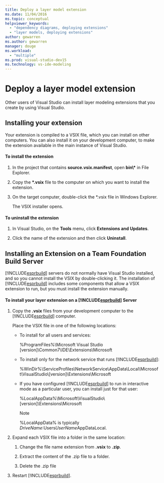 ```yaml
---
title: Deploy a layer model extension
ms.date: 11/04/2016
ms.topic: conceptual
helpviewer_keywords:
  - "dependency diagrams, deploying extensions"
  - "layer models, deploying extensions"
author: gewarren
ms.author: gewarren
manager: douge
ms.workload:
  - "multiple"
ms.prod: visual-studio-dev15
ms.technology: vs-ide-modeling
---
```

# Deploy a layer model extension
Other users of Visual Studio can install layer modeling extensions that you create by using Visual Studio.

## Installing your extension
 Your extension is compiled to a VSIX file, which you can install on other computers. You can also install it on your development computer, to make the extension available in the main instance of Visual Studio.

#### To install the extension

1.  In the project that contains **source.vsix.manifest**, open **bin\\\*** in File Explorer.

2.  Copy the **\*.vsix** file to the computer on which you want to install the extension.

3.  On the target computer, double-click the *.vsix file in Windows Explorer.

     The VSIX installer opens.

#### To uninstall the extension

1.  In Visual Studio, on the **Tools** menu, click **Extensions and Updates**.

2.  Click the name of the extension and then click **Uninstall**.

## Installing an Extension on a Team Foundation Build Server
 [!INCLUDE[esprbuild](../misc/includes/esprbuild_md.md)] servers do not normally have Visual Studio installed, and so you cannot install the VSIX by double-clicking it. The installation of [!INCLUDE[esprbuild](../misc/includes/esprbuild_md.md)] includes some components that allow a VSIX extension to run, but you must install the extension manually.

#### To install your layer extension on a [!INCLUDE[esprbuild](../misc/includes/esprbuild_md.md)] Server

1.  Copy the **.vsix** files from your development computer to the [!INCLUDE[esprbuild](../misc/includes/esprbuild_md.md)] computer.

     Place the VSIX file in one of the following locations:

    -   To install for all users and services:

         %ProgramFiles%\Microsoft Visual Studio [version]\Common7\IDE\Extensions\Microsoft

    -   To install only for the network service that runs [!INCLUDE[esprbuild](../misc/includes/esprbuild_md.md)]:

         %WinDir%\ServiceProfiles\NetworkService\AppData\Local\Microsoft\VisualStudio\\[version]\Extensions\Microsoft

    -   If you have configured [!INCLUDE[esprbuild](../misc/includes/esprbuild_md.md)] to run in interactive mode as a particular user, you can install just for that user:

         %LocalAppData%\Microsoft\VisualStudio\\[version]\Extensions\Microsoft

        > [!NOTE]
        >  %LocalAppData% is typically *DriveName*:Users*UserName*AppDataLocal.

2.  Expand each VSIX file into a folder in the same location:

    1.  Change the file name extension from **.vsix** to **.zip**.

    2.  Extract the content of the .zip file to a folder.

    3.  Delete the .zip file

3.  Restart [!INCLUDE[esprbuild](../misc/includes/esprbuild_md.md)].
